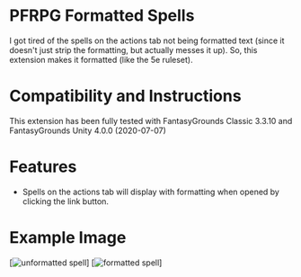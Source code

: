# PFRPG Formatted Spells
I got tired of the spells on the actions tab not being formatted text (since it doesn't just strip the formatting, but actually messes it up). So, this extension makes it formatted (like the 5e ruleset).

# Compatibility and Instructions
This extension has been fully tested with FantasyGrounds Classic 3.3.10 and FantasyGrounds Unity 4.0.0 (2020-07-07)

# Features
* Spells on the actions tab will display with formatting when opened by clicking the link button.

# Example Image
[![unformatted spell](https://i.imgur.com/7Qkp72F.png)]
[![formatted spell](https://i.imgur.com/s4sPm1i.png)]